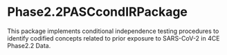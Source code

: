 # Phase2.2PASCcondIRPackage
This package implements conditional independence testing procedures to identify codified concepts related to prior exposure to SARS-CoV-2 in 4CE Phase2.2 Data. 
